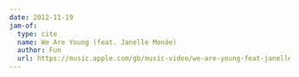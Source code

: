 ```yaml
---
date: 2012-11-19
jam-of:
  type: cite
  name: We Are Young (feat. Janelle Monáe)
  author: Fun
  url: https://music.apple.com/gb/music-video/we-are-young-feat-janelle-mon%C3%A1e/491621195
---
```

